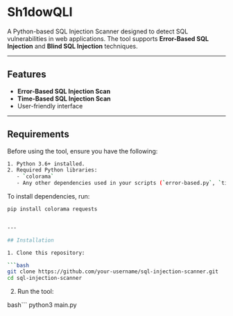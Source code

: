 # Sh1dowQLI

A Python-based SQL Injection Scanner designed to detect SQL vulnerabilities in web applications. The tool supports **Error-Based SQL Injection** and **Blind SQL Injection** techniques.

---

## Features

- **Error-Based SQL Injection Scan**
- **Time-Based SQL Injection Scan**
- User-friendly interface

---

## Requirements

Before using the tool, ensure you have the following:

```bash
1. Python 3.6+ installed.
2. Required Python libraries:
   - `colorama`
   - Any other dependencies used in your scripts (`error-based.py`, `time-based.py`).
```
To install dependencies, run:

```bash
pip install colorama requests


---

## Installation

1. Clone this repository:

```bash
git clone https://github.com/your-username/sql-injection-scanner.git
cd sql-injection-scanner
```

2. Run the tool:

bash```
python3 main.py
```

